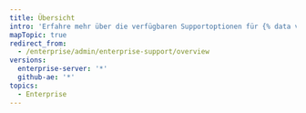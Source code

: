 ```yaml
---
title: Übersicht
intro: 'Erfahre mehr über die verfügbaren Supportoptionen für {% data variables.product.product_name %}.'
mapTopic: true
redirect_from:
  - /enterprise/admin/enterprise-support/overview
versions:
  enterprise-server: '*'
  github-ae: '*'
topics:
  - Enterprise
---
```


